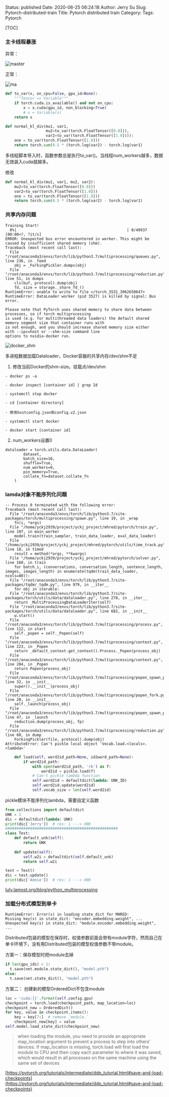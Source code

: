 Status: published
Date: 2020-06-25 06:24:18
Author: Jerry Su
Slug: Pytorch-distributed-train
Title: Pytorch distributed train
Category: 
Tags: Pytorch

[TOC]

### 主卡线程暴涨
异常： 

![master](../images/Pytorch/bug.png)

正常：

![ma](../images/Pytorch/bug_fix.png)

```python
def to_var(x, on_cpu=False, gpu_id=None):
    """Tensor => Variable"""
    if torch.cuda.is_available() and not on_cpu:
        x = x.cuda(gpu_id, non_blocking=True)
        # x = Variable(x)
    return x

def normal_kl_div(mu1, var1, 
                  mu2=to_var(torch.FloatTensor([0.0])),
                  var2=to_var(torch.FloatTensor([1.0]))):
    one = to_var(torch.FloatTensor([1.0]))
    return torch.sum(0.5 * (torch.log(var2) - torch.log(var1)
```
多线程脚本导入时，函数参数总是执行to_var()。当线程num_workers越多，数据无效装入cuda就越多。

修改
```python
def normal_kl_div(mu1, var1, mu2, var2):
    mu2=to_var(torch.FloatTensor([0.0]))
    var2=to_var(torch.FloatTensor([1.0]))
    one = to_var(torch.FloatTensor([1.0]))
    return torch.sum(0.5 * (torch.log(var2) - torch.log(var1)
```


### 共享内存问题
```
Training Start!
  0%|                                                 | 0/40937 [00:00<?, ?it/s]
ERROR: Unexpected bus error encountered in worker. This might be caused by insufficient shared memory (shm).
Traceback (most recent call last):
  File "/root/anaconda3/envs/torch/lib/python3.7/multiprocessing/queues.py", line 236, in _feed
    obj = _ForkingPickler.dumps(obj)
  File "/root/anaconda3/envs/torch/lib/python3.7/multiprocessing/reduction.py", line 51, in dumps
    cls(buf, protocol).dump(obj)
    fd, size = storage._share_fd_()
RuntimeError: unable to write to file </torch_3531_3962650647>
RuntimeError: DataLoader worker (pid 3527) is killed by signal: Bus error.
```

```
Please note that PyTorch uses shared memory to share data between processes, so if torch multiprocessing 
is used (e.g. for multithreaded data loaders) the default shared memory segment size that container runs with 
is not enough, and you should increase shared memory size either with --ipc=host or --shm-size command line 
options to nvidia-docker run.
```

![docker_shm](../images/Pytorch/docker_shm.png)

多进程数据加载Dataloader，Docker容器的共享内存/dev/shm不足

1. 修改当前Docker的shm-size。挂载点/dev/shm

```
- docker ps -a

- docker inspect [container id] | grep Id

- systemctl stop docker

- cd [container directory]

- 修改hostconfig.json和config.v2.json

- systemctl start docker

- docker start [container id]
```

2.  num_workers设置0

```
dataloader = torch.utils.data.DataLoader(
        dataset,
        batch_size=16,
        shuffle=True,
        num_workers=0,
        pin_memory=True,
        collate_fn=dataset.collate_fn
    )
```

### lamda对象不能序列化问题

```
-- Process 0 terminated with the following error:
Traceback (most recent call last):
  File "/root/anaconda3/envs/torch/lib/python3.7/site-packages/torch/multiprocessing/spawn.py", line 19, in _wrap
    fn(i, *args)
  File "/home/yckj2939/project/yckj_project/mhred/pytorch/train.py", line 107, in main_worker
    model.train(train_sampler, train_data_loader, eval_data_loader)
  File "/home/yckj2939/project/yckj_project/mhred/pytorch/utils/time_track.py", line 18, in timed
    result = method(*args, **kwargs)
  File "/home/yckj2939/project/yckj_project/mhred/pytorch/solver.py", line 160, in train
    for batch_i, (conversations, conversation_length, sentence_length, images, images_length) in enumerate(tqdm(train_data_loader, ncols=80)):
  File "/root/anaconda3/envs/torch/lib/python3.7/site-packages/tqdm/_tqdm.py", line 979, in __iter__
    for obj in iterable:
  File "/root/anaconda3/envs/torch/lib/python3.7/site-packages/torch/utils/data/dataloader.py", line 278, in __iter__
    return _MultiProcessingDataLoaderIter(self)
  File "/root/anaconda3/envs/torch/lib/python3.7/site-packages/torch/utils/data/dataloader.py", line 682, in __init__
    w.start()
  File "/root/anaconda3/envs/torch/lib/python3.7/multiprocessing/process.py", line 112, in start
    self._popen = self._Popen(self)
  File "/root/anaconda3/envs/torch/lib/python3.7/multiprocessing/context.py", line 223, in _Popen
    return _default_context.get_context().Process._Popen(process_obj)
  File "/root/anaconda3/envs/torch/lib/python3.7/multiprocessing/context.py", line 284, in _Popen
    return Popen(process_obj)
  File "/root/anaconda3/envs/torch/lib/python3.7/multiprocessing/popen_spawn_posix.py", line 32, in __init__
    super().__init__(process_obj)
  File "/root/anaconda3/envs/torch/lib/python3.7/multiprocessing/popen_fork.py", line 20, in __init__
    self._launch(process_obj)
  File "/root/anaconda3/envs/torch/lib/python3.7/multiprocessing/popen_spawn_posix.py", line 47, in _launch
    reduction.dump(process_obj, fp)
  File "/root/anaconda3/envs/torch/lib/python3.7/multiprocessing/reduction.py", line 60, in dump
    ForkingPickler(file, protocol).dump(obj)
AttributeError: Can't pickle local object 'Vocab.load.<locals>.<lambda>'
```

```python
    def load(self, word2id_path=None, id2word_path=None):
        if word2id_path:
            with open(word2id_path, 'rb') as f:
                word2id = pickle.load(f)
            # Can't pickle lambda function
            self.word2id = defaultdict(lambda: UNK_ID)
            self.word2id.update(word2id)
            self.vocab_size = len(self.word2id)
```

pickle模块不能序列化lambda，需要自定义函数

```python
from collections import defaultdict
UNK = 1
dic = defaultdict(lambda: UNK)
print(dic['Jerry'])  # res: 1 ---> UNK
##################################################
class Test:
    def default_unk(self):
        return UNK
    
    def update(self):
        self.w2i = defaultdict(self.default_unk)
        return self.w2i

test = Test()
dic = test.update()
print(dic['Annie'])  # res: 1 ---> UNK
```

[luly.lamost.org/blog/python_multiprocessing](http://luly.lamost.org/blog/python_multiprocessing.html)

### 加载分布式模型到单卡

```
RuntimeError: Error(s) in loading state_dict for MHRED:
Missing key(s) in state_dict: "encoder.embedding.weight", ...
Unexpected key(s) in state_dict: "module.encoder.embedding.weight", ...
```

Distributed包装的模型在保存时，权值参数前面会带有module字符，然而自己在单卡环境下，没有用Distributed包装的模型权值参数不带module。

方案一：保存模型时把module去掉
```python
if len(gpu_ids) > 1:
  t.save(net.module.state_dict(), "model.pth")
else:
  t.save(net.state_dict(), "model.pth")
```

方案二： 创建新的模型OrderedDict不包含module
```python
loc = 'cuda:{}'.format(self.config.gpu)
checkpoint = torch.load(checkpoint_path, map_location=loc)
checkpoint_new = OrderedDict()
for key, value in checkpoint.items():
    key = key[7:]  # remove `module.`
    checkpoint_new[key] = value
self.model.load_state_dict(checkpoint_new)
```

> when loading the module, you need to provide an appropriate map_location argument to prevent a process to step into others’ devices. If map_location is missing, torch.load will first load the module to CPU and then copy each parameter to where it was saved, which would result in all processes on the same machine using the same set of devices

[https://pytorch.org/tutorials/intermediate/ddp_tutorial.html#save-and-load-checkpoints](https://pytorch.org/tutorials/intermediate/ddp_tutorial.html#save-and-load-checkpoints)